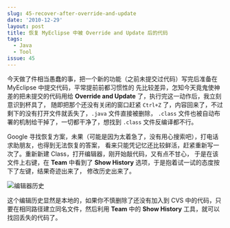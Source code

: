 ```yaml
---
slug: 45-recover-after-override-and-update
date: '2010-12-29'
layout: post
title: 恢复 MyEclipse 中被 Override and Update 后的代码
tags:
  - Java
  - Tool
issue: 45
---
```


今天做了件相当愚蠢的事，把一个新的功能（之前未提交过代码）写完后准备在 MyEclipse 中提交代码，平常提前前都习惯性的
先比较差异，怎知今天竟鬼使神差的把未提交的代码用给 **Override and Update** 了，执行完这一动作后，我立刻意识到杯具了，
随即把那个还没有关闭的窗口赶紧 `Ctrl+Z` 了，内容回来了，不过剩下的没有打开文件就丢失了，`.java` 文件直接被删除，
`.class` 文件也被自动布署的机制给干掉了，一切都干净了，想找到 `.class` 文件反编译都不行。

Google 寻找恢复方案，未果（可能是因为太着急了，没有用心搜索吧），打电话求助朋友，也得到无法恢复的答案，
看来只能凭记忆还比较鲜活，赶紧重新写一次了。重新新建 Class，打开编辑器，刚开始敲代码，又有点不甘心，
于是在该文件上右键，在 **Team** 中看到了 **Show History** 选项，于是抱着试一试的态度按下了左键，结果奇迹出来了，
修改历史出来了。

![编辑器历史](https://github.com/greatghoul/greatghoul.github.io/assets/208966/498bacf4-a34f-4ebf-a24a-9dd0e9bffc36)

这个编辑历史显然是本地的，如果你不慎删除了还没有加入到 CVS 中的代码，只要在相同路径建立同名文件，然后利用 **Team** 
中的 **Show History** 工具，就可以找回丢失的代码了。

